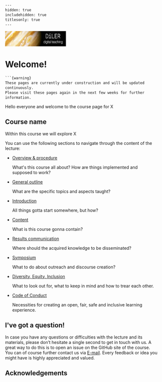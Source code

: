 
```{toctree}
---
hidden: true
includehidden: true
titlesonly: true
---
```

<img src="https://github.com/M-earnest/data_managment_os_days_marburg_2024/blob/main/lecture/static/logo.png" alt="Lgo" title="Logo" width="200" height="50" /> 

# Welcome!

````{margin}
```{warning}
These pages are currently under construction and will be updated continuously.
Please visit these pages again in the next few weeks for further information.
````

Hello everyone and welcome to the course page for X



## Course name

Within this course we will explore X

You can use the following sections to navigate through the content of the lecture:

* [Overview & procedure ](https://m-earnest.github.io/course_template_diler/general_information/overview.html)

   What's this course all about? How are things implemented and supposed to work?

* [General outline](https://m-earnest.github.io/course_template_diler/general_information/outline.html)

   What are the specific topics and aspects taught?

* [Introduction](https://m-earnest.github.io/course_template_diler/introduction/intro.html)

   All things gotta start somewhere, but how?

* [Content](https://m-earnest.github.io/course_template_diler/content/intro_content.html)

   What is this course gonna contain?

   
* [Results communication](https://m-earnest.github.io/course_template_diler/general_information/results_communication.html)

   Where should the acquired knowledge to be disseminated?

* [Symposium](https://m-earnest.github.io/course_template_diler/general_information/symposium.html)

   What to do about outreach and discourse creation?


* [Diversity, Equity, Inclusion](https://m-earnest.github.io/course_template_diler/general_information/dei.html)

   What to look out for, what to keep in mind and how to trear each other.

* [Code of Conduct](https://m-earnest.github.io/course_template_diler/general_information/CoC.html)

   Necessities for creating an open, fair, safe and inclusive learning
   experience.

## I've got a question!

In case you have any questions or difficulties with the lecture and its materials, please don’t hesitate a single second to get in touch with us. A great way to do this is to open an issue on the GitHub site of the course. You can of course further contact us via [E-mail](@psych.uni-frankfurt.de). Every feedback or idea  you might have is highly appreciated and valued.


## Acknowledgements
